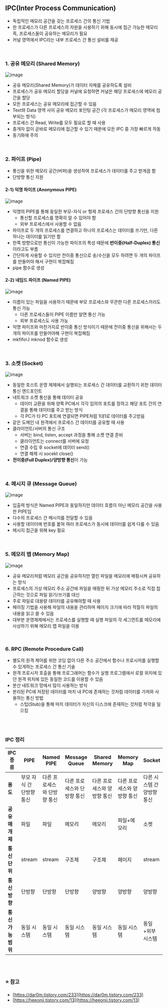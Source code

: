 ## **IPC(Inter Process Communication)**

-   독립적인 메모리 공간을 갖는 프로세스 간의 통신 기법
-   한 프로세스가 다른 프로세스의 자원을 사용하기 위해 동시에 접근 가능한 메모리 즉, 프로세스들이 공유하는 메모리가 필요
-   커널 영역에서 IPC라는 내부 프로세스 간 통신 설비를 제공

</br>

### **1\. 공유 메모리 (Shared Memory)**

![image](https://user-images.githubusercontent.com/64777557/221493940-b1653741-8594-4b70-b3a9-5ee71b77097b.png)

-   공유 메모리(Shared Memory)가 데이터 자체를 공유하도록 설비
-   프로세스가 공유 메모리 할당을 커널에 요청하면 커널은 해당 프로세스에 메모리 공간을 할당
-   모든 프로세스는 공유 메모리에 접근할 수 있음
-   Text와 Data 영역 사이 공유 메모리 포인팅 공간 (각 프로세스가 메모리 영역에 첨부되는 방식)
-   프로세스 간 Read, Write를 모두 필요로 할 때 사용
-   중개자 없이 곧바로 메모리에 접근할 수 있기 때문에 모든 IPC 중 가장 빠르게 작동
-   동기화에 주의

</br>

### **2\. 파이프 (Pipe)**

-   통신을 위한 메모리 공간(버퍼)을 생성하여 프로세스가 데이터를 주고 받게끔 함
-   단방향 통신 지원

#### **2-1) 익명 파이프 (Anonymous PIPE)**

![image](https://user-images.githubusercontent.com/64777557/221493985-7c18a42b-ca0c-447b-9b8c-6c0283949f9e.png)

-   익명의 PIPE를 통해 동일한 부모-자식 or 형제 프로세스 간의 단방향 통신을 지원
    -   통신할 프로세스를 명확히 알 수 있어야 함
    -   외부 프로세스에서 사용할 수 없음
-   파이프로 두 개의 프로세스를 연결하고 하나의 프로세스는 데이터를 쓰기만, 다른 하나는 데이터를 읽기만 함
-   한쪽 방향으로만 통신이 가능한 파이프의 특성 때문에 **반이중(Half-Duplex) 통신**이라고도 부름
-   간단하게 사용할 수 있지만 전이중 통신으로 송/수신을 모두 하려면 두 개의 파이프를 만들어야 해서 구현이 복잡해짐
-   pipe 함수로 생성

#### **2-2) 네임드 파이프 (Named PIPE)**

![image](https://user-images.githubusercontent.com/64777557/221494033-1f8436d1-b26f-4aa2-af41-d123673eb1bc.png)

-   이름이 있는  파일을 사용하기 때문에 부모 프로세스와 무관한 다른 프로세스끼리도 통신 가능
    -   다른 프로세스들이 PIPE 이름만 알면 통신 가능
    -   외부 프로세스도 사용 가능
-   익명 파이프와 마찬가지로 반이중 통신 방식이기 때문에 전이중 통신을 위해서는 두 개의 파이프를 만들어야해 구현이 복잡해짐
-   mkfifo나 mknod 함수로 생성

</br>

### **3\. 소켓 (Socket)**

![image](https://user-images.githubusercontent.com/64777557/221494066-26d5a0e4-dafc-4b77-ad47-9e4fef2530c9.png)

-   동일한 호스트 운영 체제에서 실행되는 프로세스 간 데이터를 교환하기 위한 데이터 통신 엔드포인트
-   네트워크 소켓 통신을 통해 데이터 공유
    -   데이터 교환을 위해 양쪽 PC에서 각각 임의의 포트를 정하고 해당 포트 간의 연결을 통해 데이터를 주고 받는 방식
    -   각 PC가 타 PC 포트에 연결되면 PIPE처럼 1대1로 데이터를 주고받음
-   같은 도메인 내 원격에서 프로세스 간 데이터를 공유할 때 사용
-   클라이언트/서버의 통신 구조
    -   서버는 bind, listen, accept 과정을 통해 소켓 연결 준비
    -   클라이언트는 connect를 서버에 요청
    -   연결 수립 후 socket에 데이터 send()
    -   연결 해제 시 socekt close()
-   **전이중(Full Duplex)/양방향 통신**이 가능

</br>

### **4\. 메시지 큐 (Message Queue)**

![image](https://user-images.githubusercontent.com/64777557/221494121-b8c048a6-2532-478a-af9e-2323d9215ae2.png)

-   입출력 방식은 Named PIPE과 동일하지만 데이터 흐름이 아닌 메모리 공간을 사용한 PIPE임
-   다수의 프로세스 간 메시지를 전달할 수 있음
-   사용할 데이터에 번호를 붙혀 여러 프로세스가 동시에 데이터를 쉽게 다룰 수 있음
-   메시지 접근을 위해 key 필요

</br>

### **5\. 메모리 맵 (Memory Map)**

![image](https://user-images.githubusercontent.com/64777557/221494148-33015ddf-ef53-49fe-8042-95107be95316.png)

-   공유 메모리처럼 메모리 공간을 공유하지만 열린 파일을 메모리에 매핑시켜 공유하는 방식
-   프로세스의 가상 메모리 주소 공간에 파일을 매핑한 뒤 가상 메모리 주소로 직접 접근하는 것으로 파일 읽기/쓰기를 대신
-   주로 파일로 대용량 데이터를 공유해야할 때 사용
-   페이징 기법을 사용해 파일의 내용을 관리하며 페이지 크기에 따라 적절히 파일의 내용을 읽고 쓸 수 있음
-   대부분 운영체제에서는 프로세스를 실행할 때 실행 파일의 각 세그먼트를 메모리에 사상하기 위해 메모리 맵 파일을 이용

</br>

### **6\. RPC (Remote Procedure Call)**

-   별도의 원격 제어를 위한 코딩 없이 다른 주소 공간에서 함수나 프로시저를 실행할 수 있게하는 프로세스 간 통신 기술
-   원격 프로시저 호출을 통해 프로그래머는 함수가 실행 프로그램에서 로컬 위치에 있던 원격 위치에 있든 동일한 코드를 이용할 수 있음
-   분산 네트워크 망에서 많이 사용하는 방식
-   분리된 PC에 저장된 데이터를 마치 내 PC에 존재하는 것처럼 데이터를 가져와 사용하는 통신 방법
    -   스텁(Stub)을 통해 마치 데이터가 자신의 디스크에 존재하는 것처럼 착각을 일으킴

</br></br>

### **IPC 정리**

| **IPC 종류** | **PIPE** | **Named PIPE** | **Message Queue** | **Shared Memory** | **Memory Map** | **Socket** |
| --- | --- | --- | --- | --- | --- | --- |
| **용도** | 부모 자식 간   단방향 통신 | 다른 프로세스와   단방향 통신 | 다른 프로세스와   단방향 통신 | 다른 프로세스와   양방향 통신 | 다른 프로세스와   양방향 통신 | 다른 시스템 간   양방향 통신 |
| **공유 매개체** | 파일 | 파일 | 메모리 | 메모리 | 파일+메모리 | 소켓 |
| **통신단위** | stream | stream | 구조체 | 구조체 | 페이지 | stream |
| **통신방향** | 단방향 | 단방향 | 단방향 | 양방향 | 양방향 | 양방향 |
| **통신 가능 범위** | 동일 시스템 | 동일 시스템 | 동일 시스템 | 동일 시스템 | 동일 시스템 | 동일+외부 시스템 |

</br></br>

### **⭐️ 참고**

-   [https://dar0m.tistory.com/233](https://dar0m.tistory.com/233)
-   [https://heeonii.tistory.com/13](https://heeonii.tistory.com/13)
